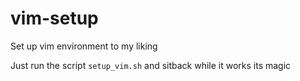 # vim-setup
Set up vim environment to my liking

Just run the script `setup_vim.sh` and sitback while it works its magic
